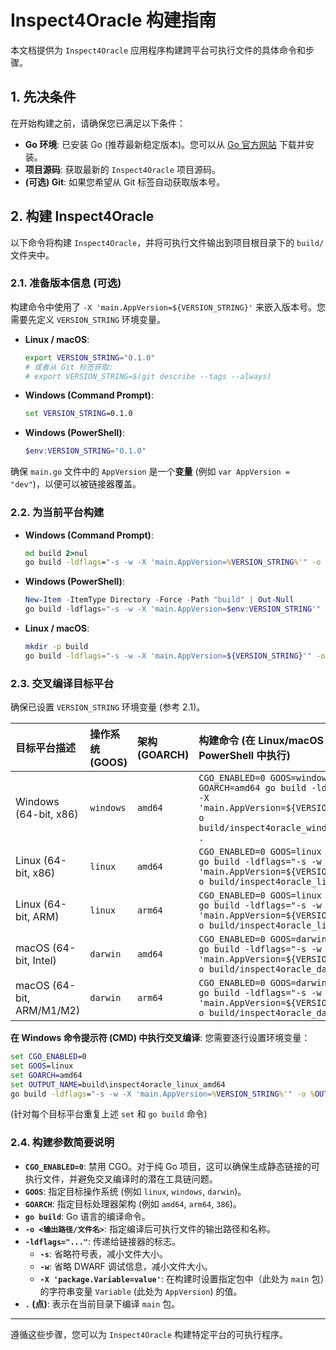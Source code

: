 # Inspect4Oracle 构建指南

本文档提供为 `Inspect4Oracle` 应用程序构建跨平台可执行文件的具体命令和步骤。

## 1. 先决条件

在开始构建之前，请确保您已满足以下条件：

*   **Go 环境**: 已安装 Go (推荐最新稳定版本)。您可以从 [Go 官方网站](https://golang.org/dl/) 下载并安装。
*   **项目源码**: 获取最新的 `Inspect4Oracle` 项目源码。
*   **(可选) Git**: 如果您希望从 Git 标签自动获取版本号。

## 2. 构建 Inspect4Oracle

以下命令将构建 `Inspect4Oracle`，并将可执行文件输出到项目根目录下的 `build/` 文件夹中。

### 2.1. 准备版本信息 (可选)

构建命令中使用了 `-X 'main.AppVersion=${VERSION_STRING}'` 来嵌入版本号。您需要先定义 `VERSION_STRING` 环境变量。

*   **Linux / macOS**:
    ```bash
    export VERSION_STRING="0.1.0"
    # 或者从 Git 标签获取:
    # export VERSION_STRING=$(git describe --tags --always)
    ```
*   **Windows (Command Prompt)**:
    ```cmd
    set VERSION_STRING=0.1.0
    ```
*   **Windows (PowerShell)**:
    ```powershell
    $env:VERSION_STRING="0.1.0"
    ```
确保 `main.go` 文件中的 `AppVersion` 是一个**变量** (例如 `var AppVersion = "dev"`)，以便可以被链接器覆盖。

### 2.2. 为当前平台构建

*   **Windows (Command Prompt)**:
    ```cmd
    md build 2>nul
    go build -ldflags="-s -w -X 'main.AppVersion=%VERSION_STRING%'" -o build\inspect4oracle.exe .
    ```
*   **Windows (PowerShell)**:
    ```powershell
    New-Item -ItemType Directory -Force -Path "build" | Out-Null
    go build -ldflags="-s -w -X 'main.AppVersion=$env:VERSION_STRING'" -o build/inspect4oracle.exe .
    ```
*   **Linux / macOS**:
    ```bash
    mkdir -p build
    go build -ldflags="-s -w -X 'main.AppVersion=${VERSION_STRING}'" -o build/inspect4oracle .
    ```

### 2.3. 交叉编译目标平台

确保已设置 `VERSION_STRING` 环境变量 (参考 2.1)。

| 目标平台描述             | 操作系统 (GOOS) | 架构 (GOARCH) | 构建命令 (在 Linux/macOS 或 PowerShell 中执行)                                                                                                                               |
| :----------------------- | :-------------- | :------------ | :------------------------------------------------------------------------------------------------------------------------------------------------------------------------- |
| Windows (64-bit, x86)    | `windows`       | `amd64`       | `CGO_ENABLED=0 GOOS=windows GOARCH=amd64 go build -ldflags="-s -w -X 'main.AppVersion=${VERSION_STRING}'" -o build/inspect4oracle_windows_amd64.exe .`                 |
| Linux (64-bit, x86)      | `linux`         | `amd64`       | `CGO_ENABLED=0 GOOS=linux GOARCH=amd64 go build -ldflags="-s -w -X 'main.AppVersion=${VERSION_STRING}'" -o build/inspect4oracle_linux_amd64 .`                       |
| Linux (64-bit, ARM)      | `linux`         | `arm64`       | `CGO_ENABLED=0 GOOS=linux GOARCH=arm64 go build -ldflags="-s -w -X 'main.AppVersion=${VERSION_STRING}'" -o build/inspect4oracle_linux_arm64 .`                       |
| macOS (64-bit, Intel)    | `darwin`        | `amd64`       | `CGO_ENABLED=0 GOOS=darwin GOARCH=amd64 go build -ldflags="-s -w -X 'main.AppVersion=${VERSION_STRING}'" -o build/inspect4oracle_darwin_amd64 .`                     |
| macOS (64-bit, ARM/M1/M2)| `darwin`        | `arm64`       | `CGO_ENABLED=0 GOOS=darwin GOARCH=arm64 go build -ldflags="-s -w -X 'main.AppVersion=${VERSION_STRING}'" -o build/inspect4oracle_darwin_arm64 .`                     |

**在 Windows 命令提示符 (CMD) 中执行交叉编译**:
您需要逐行设置环境变量：
```cmd
set CGO_ENABLED=0
set GOOS=linux
set GOARCH=amd64
set OUTPUT_NAME=build\inspect4oracle_linux_amd64
go build -ldflags="-s -w -X 'main.AppVersion=%VERSION_STRING%'" -o %OUTPUT_NAME% .
```
(针对每个目标平台重复上述 `set` 和 `go build` 命令)

### 2.4. 构建参数简要说明

*   **`CGO_ENABLED=0`**: 禁用 CGO。对于纯 Go 项目，这可以确保生成静态链接的可执行文件，并避免交叉编译时的潜在工具链问题。
*   **`GOOS`**: 指定目标操作系统 (例如 `linux`, `windows`, `darwin`)。
*   **`GOARCH`**: 指定目标处理器架构 (例如 `amd64`, `arm64`, `386`)。
*   **`go build`**: Go 语言的编译命令。
*   **`-o <输出路径/文件名>`**: 指定编译后可执行文件的输出路径和名称。
*   **`-ldflags="..."`**: 传递给链接器的标志。
    *   **`-s`**: 省略符号表，减小文件大小。
    *   **`-w`**: 省略 DWARF 调试信息，减小文件大小。
    *   **`-X 'package.Variable=value'`**: 在构建时设置指定包中（此处为 `main` 包）的字符串变量 `Variable` (此处为 `AppVersion`) 的值。
*   **`.` (点)**: 表示在当前目录下编译 `main` 包。

---

遵循这些步骤，您可以为 `Inspect4Oracle` 构建特定平台的可执行程序。
